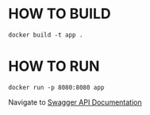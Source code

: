 # HOW TO BUILD
`docker build -t app .`
# HOW TO RUN
`docker run -p 8080:8080 app`

Navigate to [Swagger API Documentation](http://localhost:8080/api/swagger-ui/index.html)